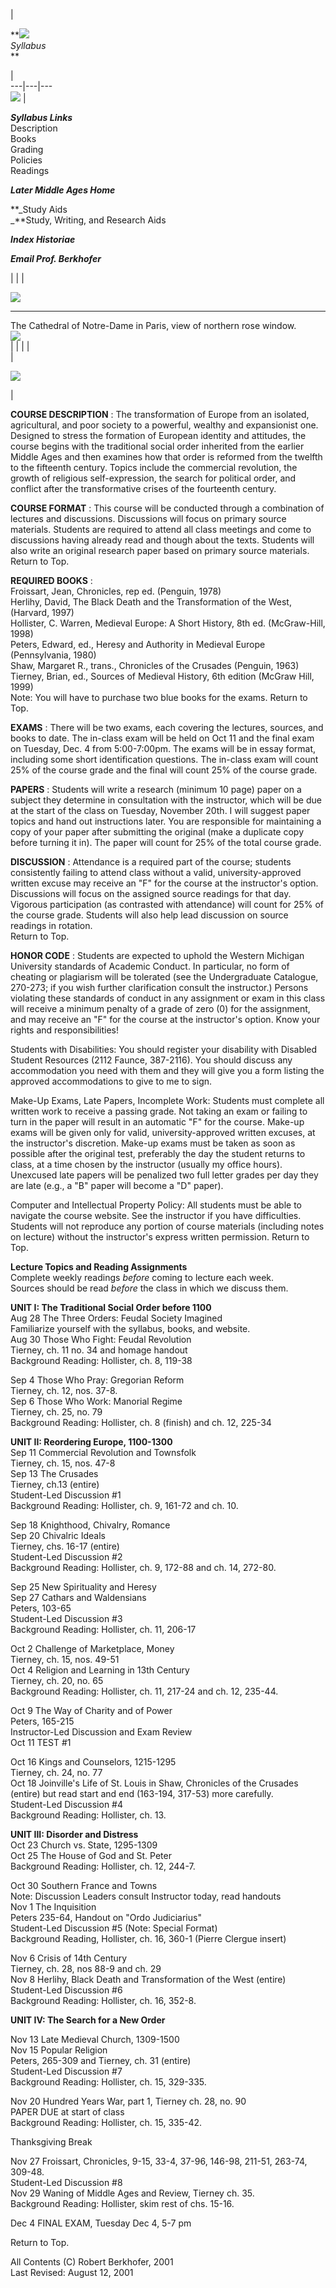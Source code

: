 |

**![](images/Later%20Middle%20Ages.gif)  
_Syllabus_  
**

|  
---|---|---  
![](images/writer1.jpg) |

**_Syllabus Links_**  
Description  
Books  
Grading  
Policies  
Readings  

**_Later Middle Ages Home_**  

**_Study Aids  
_**Study, Writing, and Research Aids  

**_Index Historiae_**

**_Email Prof. Berkhofer_**

|    |  |

![](images/rosewin.jpg)  
  
---  
The Cathedral of Notre-Dame in Paris, view of northern rose window.  
![](images/writer2.jpg)  
  |   |   |   |  
  |

![](images/sunhorizontal.jpg)

|  
  
**COURSE DESCRIPTION** : The transformation of Europe from an isolated,
agricultural, and poor society to a powerful, wealthy and expansionist one.
Designed to stress the formation of European identity and attitudes, the
course begins with the traditional social order inherited from the earlier
Middle Ages and then examines how that order is reformed from the twelfth to
the fifteenth century. Topics include the commercial revolution, the growth of
religious self-expression, the search for political order, and conflict after
the transformative crises of the fourteenth century.

**COURSE FORMAT** : This course will be conducted through a combination of
lectures and discussions. Discussions will focus on primary source materials.
Students are required to attend all class meetings and come to discussions
having already read and though about the texts. Students will also write an
original research paper based on primary source materials. Return to Top.

**REQUIRED BOOKS** :  
Froissart, Jean, Chronicles, rep ed. (Penguin, 1978)  
Herlihy, David, The Black Death and the Transformation of the West, (Harvard,
1997)  
Hollister, C. Warren, Medieval Europe: A Short History, 8th ed. (McGraw-Hill,
1998)  
Peters, Edward, ed., Heresy and Authority in Medieval Europe (Pennsylvania,
1980)  
Shaw, Margaret R., trans., Chronicles of the Crusades (Penguin, 1963)  
Tierney, Brian, ed., Sources of Medieval History, 6th edition (McGraw Hill,
1999)  
Note: You will have to purchase two blue books for the exams. Return to Top.

**EXAMS** : There will be two exams, each covering the lectures, sources, and
books to date. The in-class exam will be held on Oct 11 and the final exam on
Tuesday, Dec. 4 from 5:00-7:00pm. The exams will be in essay format, including
some short identification questions. The in-class exam will count 25% of the
course grade and the final will count 25% of the course grade.

**PAPERS** : Students will write a research (minimum 10 page) paper on a
subject they determine in consultation with the instructor, which will be due
at the start of the class on Tuesday, November 20th. I will suggest paper
topics and hand out instructions later. You are responsible for maintaining a
copy of your paper after submitting the original (make a duplicate copy before
turning it in). The paper will count for 25% of the total course grade.

**DISCUSSION** : Attendance is a required part of the course; students
consistently failing to attend class without a valid, university-approved
written excuse may receive an "F" for the course at the instructor's option.
Discussions will focus on the assigned source readings for that day. Vigorous
participation (as contrasted with attendance) will count for 25% of the course
grade. Students will also help lead discussion on source readings in rotation.  
Return to Top.

**HONOR CODE** : Students are expected to uphold the Western Michigan
University standards of Academic Conduct. In particular, no form of cheating
or plagiarism will be tolerated (see the Undergraduate Catalogue, 270-273; if
you wish further clarification consult the instructor.) Persons violating
these standards of conduct in any assignment or exam in this class will
receive a minimum penalty of a grade of zero (0) for the assignment, and may
receive an "F" for the course at the instructor's option. Know your rights and
responsibilities!

Students with Disabilities: You should register your disability with Disabled
Student Resources (2112 Faunce, 387-2116). You should discuss any
accommodation you need with them and they will give you a form listing the
approved accommodations to give to me to sign.

Make-Up Exams, Late Papers, Incomplete Work: Students must complete all
written work to receive a passing grade. Not taking an exam or failing to turn
in the paper will result in an automatic "F" for the course. Make-up exams
will be given only for valid, university-approved written excuses, at the
instructor's discretion. Make-up exams must be taken as soon as possible after
the original test, preferably the day the student returns to class, at a time
chosen by the instructor (usually my office hours). Unexcused late papers will
be penalized two full letter grades per day they are late (e.g., a "B" paper
will become a "D" paper).

Computer and Intellectual Property Policy: All students must be able to
navigate the course website. See the instructor if you have difficulties.
Students will not reproduce any portion of course materials (including notes
on lecture) without the instructor's express written permission. Return to
Top.

**Lecture Topics and Reading Assignments**  
Complete weekly readings _before_ coming to lecture each week.  
Sources should be read _before_ the class in which we discuss them.  

**UNIT I: The Traditional Social Order before 1100**  
Aug 28 The Three Orders: Feudal Society Imagined  
Familiarize yourself with the syllabus, books, and website.  
Aug 30 Those Who Fight: Feudal Revolution  
Tierney, ch. 11 no. 34 and homage handout  
Background Reading: Hollister, ch. 8, 119-38

Sep 4 Those Who Pray: Gregorian Reform  
Tierney, ch. 12, nos. 37-8.  
Sep 6 Those Who Work: Manorial Regime  
Tierney, ch. 25, no. 79  
Background Reading: Hollister, ch. 8 (finish) and ch. 12, 225-34

**UNIT II: Reordering Europe, 1100-1300**  
Sep 11 Commercial Revolution and Townsfolk  
Tierney, ch. 15, nos. 47-8  
Sep 13 The Crusades  
Tierney, ch.13 (entire)  
Student-Led Discussion #1  
Background Reading: Hollister, ch. 9, 161-72 and ch. 10.

Sep 18 Knighthood, Chivalry, Romance  
Sep 20 Chivalric Ideals  
Tierney, chs. 16-17 (entire)  
Student-Led Discussion #2  
Background Reading: Hollister, ch. 9, 172-88 and ch. 14, 272-80.

Sep 25 New Spirituality and Heresy  
Sep 27 Cathars and Waldensians  
Peters, 103-65  
Student-Led Discussion #3  
Background Reading: Hollister, ch. 11, 206-17

Oct 2 Challenge of Marketplace, Money  
Tierney, ch. 15, nos. 49-51  
Oct 4 Religion and Learning in 13th Century  
Tierney, ch. 20, no. 65  
Background Reading: Hollister, ch. 11, 217-24 and ch. 12, 235-44.

Oct 9 The Way of Charity and of Power  
Peters, 165-215  
Instructor-Led Discussion and Exam Review  
Oct 11 TEST #1

Oct 16 Kings and Counselors, 1215-1295  
Tierney, ch. 24, no. 77  
Oct 18 Joinville's Life of St. Louis in Shaw, Chronicles of the Crusades
(entire) but read start and end (163-194, 317-53) more carefully.  
Student-Led Discussion #4  
Background Reading: Hollister, ch. 13.

**UNIT III: Disorder and Distress**  
Oct 23 Church vs. State, 1295-1309  
Oct 25 The House of God and St. Peter  
Background Reading: Hollister, ch. 12, 244-7.

Oct 30 Southern France and Towns  
Note: Discussion Leaders consult Instructor today, read handouts  
Nov 1 The Inquisition  
Peters 235-64, Handout on "Ordo Judiciarius"  
Student-Led Discussion #5 (Note: Special Format)  
Background Reading, Hollister, ch. 16, 360-1 (Pierre Clergue insert)

Nov 6 Crisis of 14th Century  
Tierney, ch. 28, nos 88-9 and ch. 29  
Nov 8 Herlihy, Black Death and Transformation of the West (entire)  
Student-Led Discussion #6  
Background Reading: Hollister, ch. 16, 352-8.

**UNIT IV: The Search for a New Order**

Nov 13 Late Medieval Church, 1309-1500  
Nov 15 Popular Religion  
Peters, 265-309 and Tierney, ch. 31 (entire)  
Student-Led Discussion #7  
Background Reading: Hollister, ch. 15, 329-335.

Nov 20 Hundred Years War, part 1, Tierney ch. 28, no. 90  
PAPER DUE at start of class  
Background Reading: Hollister, ch. 15, 335-42.

Thanksgiving Break

Nov 27 Froissart, Chronicles, 9-15, 33-4, 37-96, 146-98, 211-51, 263-74,
309-48.  
Student-Led Discussion #8  
Nov 29 Waning of Middle Ages and Review, Tierney ch. 35.  
Background Reading: Hollister, skim rest of chs. 15-16.

Dec 4 FINAL EXAM, Tuesday Dec 4, 5-7 pm

Return to Top.  

All Contents (C) Robert Berkhofer, 2001  
Last Revised: August 12, 2001

